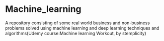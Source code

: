 # Machine_learning
A repository consisting of some real world business and non-business problems solved using machine learning and deep learning techniques and algorithms(Udemy course:Machine learning Workout, by stemplicity)
